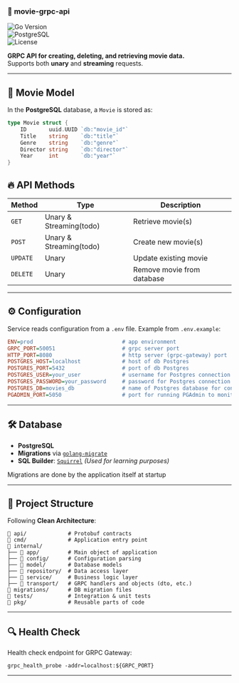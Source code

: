 ### 🚀 **movie-grpc-api**
![Go Version](https://img.shields.io/badge/Go-1.23.4-blue)  
![PostgreSQL](https://img.shields.io/badge/PostgreSQL-✔%ef%b8%8f-blue)  
![License](https://img.shields.io/badge/License-MIT-green)  

**GRPC API for creating, deleting, and retrieving movie data.**  
Supports both **unary** and **streaming** requests.

---

## 📌 **Movie Model**
In the **PostgreSQL** database, a `Movie` is stored as:

```go
type Movie struct {
    ID       uuid.UUID `db:"movie_id"`
    Title    string    `db:"title"`
    Genre    string    `db:"genre"`
    Director string    `db:"director"`
    Year     int       `db:"year"`
}
```

## 🔥 **API Methods**
| Method  | Type         | Description |
|---------|-------------|-------------|
| `GET`   | Unary & Streaming(todo) | Retrieve movie(s) |
| `POST`  | Unary & Streaming(todo) | Create new movie(s) |
| `UPDATE` | Unary | Update existing movie |
| `DELETE` | Unary | Remove movie from database |

---

## ⚙ **Configuration**
Service reads configuration from a `.env` file. Example from `.env.example`:  
```ini
ENV=prod                            # app environment
GRPC_PORT=50051                     # grpc server port
HTTP_PORT=8080                      # http server (grpc-gateway) port
POSTGRES_HOST=localhost             # host of db Postgres
POSTGRES_PORT=5432                  # port of db Postgres
POSTGRES_USER=your_user             # username for Postgres connection
POSTGRES_PASSWORD=your_password     # password for Postgres connection
POSTGRES_DB=movies_db               # name of Postgres database for connection
PGADMIN_PORT=5050                   # port for running PGAdmin to monitor Postgres
```

---

## 🛠 **Database**
- **PostgreSQL**  
- **Migrations** via [`golang-migrate`](https://github.com/golang-migrate/migrate)  
- **SQL Builder**: [`Squirrel`](https://github.com/Masterminds/squirrel) *(Used for learning purposes)*  

Migrations are done by the application itself at startup


---

## 🏰 **Project Structure**
Following **Clean Architecture**:
```
📂 api/             # Protobuf contracts
📂 cmd/             # Application entry point
📂 internal/
├── 📂 app/         # Main object of application
├── 📂 config/      # Configuration parsing
├── 📂 model/       # Database models
├── 📂 repository/  # Data access layer
├── 📂 service/     # Business logic layer
├── 📂 transport/   # GRPC handlers and objects (dto, etc.)
📂 migrations/      # DB migration files
📂 tests/           # Integration & unit tests
📂 pkg/             # Reusable parts of code
```

---

## 🔍 **Health Check**
Health check endpoint for GRPC Gateway:
```
grpc_health_probe -addr=localhost:${GRPC_PORT}
```

---
